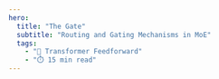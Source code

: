 ```yaml
---
hero:
  title: "The Gate"
  subtitle: "Routing and Gating Mechanisms in MoE"
  tags:
    - "🔄 Transformer Feedforward"
    - "⏱️ 15 min read"
---
```


